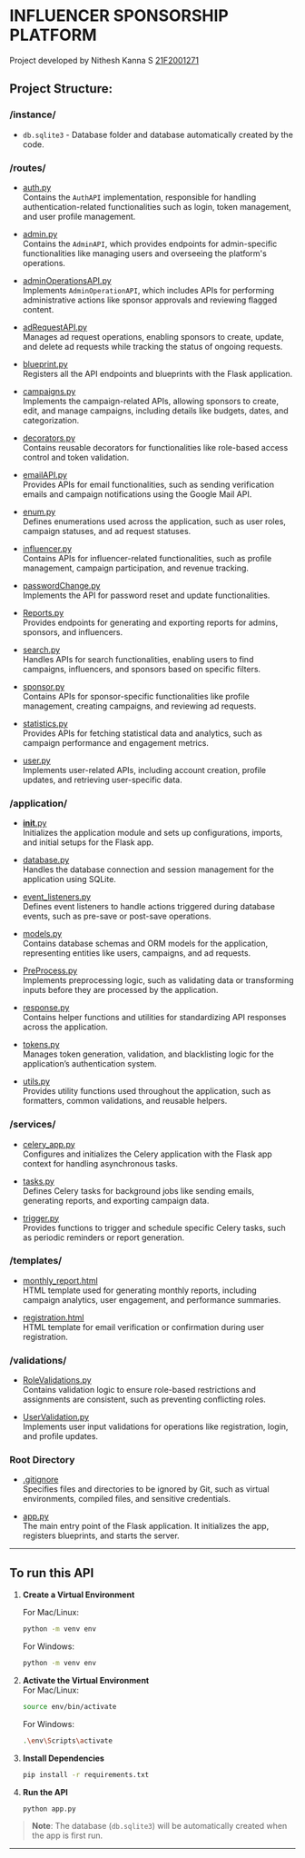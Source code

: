 # INFLUENCER SPONSORSHIP PLATFORM

Project developed by Nithesh Kanna S [21F2001271](mailto:21f2001271@ds.study.iitm.ac.in)

## Project Structure:

### **/instance/**

- `db.sqlite3` - Database folder and database automatically created by the code.

### **/routes/**

- [auth.py](routes/auth.py)  
  Contains the `AuthAPI` implementation, responsible for handling authentication-related functionalities such as login, token management, and user profile management.

- [admin.py](routes/admin.py)  
  Contains the `AdminAPI`, which provides endpoints for admin-specific functionalities like managing users and overseeing the platform's operations.

- [adminOperationsAPI.py](routes/adminOperationsAPI.py)  
  Implements `AdminOperationAPI`, which includes APIs for performing administrative actions like sponsor approvals and reviewing flagged content.

- [adRequestAPI.py](routes/adRequestAPI.py)  
  Manages ad request operations, enabling sponsors to create, update, and delete ad requests while tracking the status of ongoing requests.

- [blueprint.py](routes/blueprint.py)  
  Registers all the API endpoints and blueprints with the Flask application.

- [campaigns.py](routes/campaigns.py)  
  Implements the campaign-related APIs, allowing sponsors to create, edit, and manage campaigns, including details like budgets, dates, and categorization.

- [decorators.py](routes/decorators.py)  
  Contains reusable decorators for functionalities like role-based access control and token validation.

- [emailAPI.py](routes/emailAPI.py)  
  Provides APIs for email functionalities, such as sending verification emails and campaign notifications using the Google Mail API.

- [enum.py](routes/enum.py)  
  Defines enumerations used across the application, such as user roles, campaign statuses, and ad request statuses.

- [influencer.py](routes/influencer.py)  
  Contains APIs for influencer-related functionalities, such as profile management, campaign participation, and revenue tracking.

- [passwordChange.py](routes/passwordChange.py)  
  Implements the API for password reset and update functionalities.

- [Reports.py](routes/Reports.py)  
  Provides endpoints for generating and exporting reports for admins, sponsors, and influencers.

- [search.py](routes/search.py)  
  Handles APIs for search functionalities, enabling users to find campaigns, influencers, and sponsors based on specific filters.

- [sponsor.py](routes/sponsor.py)  
  Contains APIs for sponsor-specific functionalities like profile management, creating campaigns, and reviewing ad requests.

- [statistics.py](routes/statistics.py)  
  Provides APIs for fetching statistical data and analytics, such as campaign performance and engagement metrics.

- [user.py](routes/user.py)  
  Implements user-related APIs, including account creation, profile updates, and retrieving user-specific data.

### **/application/**

- [__init__.py](application/__init__.py)  
  Initializes the application module and sets up configurations, imports, and initial setups for the Flask app.

- [database.py](application/database.py)  
  Handles the database connection and session management for the application using SQLite.

- [event_listeners.py](application/event_listeners.py)  
  Defines event listeners to handle actions triggered during database events, such as pre-save or post-save operations.

- [models.py](application/models.py)  
  Contains database schemas and ORM models for the application, representing entities like users, campaigns, and ad requests.

- [PreProcess.py](application/PreProcess.py)  
  Implements preprocessing logic, such as validating data or transforming inputs before they are processed by the application.

- [response.py](application/response.py)  
  Contains helper functions and utilities for standardizing API responses across the application.

- [tokens.py](application/tokens.py)  
  Manages token generation, validation, and blacklisting logic for the application’s authentication system.

- [utils.py](application/utils.py)  
  Provides utility functions used throughout the application, such as formatters, common validations, and reusable helpers.

### **/services/**

- [celery_app.py](services/celery_app.py)  
  Configures and initializes the Celery application with the Flask app context for handling asynchronous tasks.

- [tasks.py](services/tasks.py)  
  Defines Celery tasks for background jobs like sending emails, generating reports, and exporting campaign data.

- [trigger.py](services/trigger.py)  
  Provides functions to trigger and schedule specific Celery tasks, such as periodic reminders or report generation.

### **/templates/**

- [monthly_report.html](templates/monthly_report.html)  
  HTML template used for generating monthly reports, including campaign analytics, user engagement, and performance summaries.

- [registration.html](templates/registration.html)  
  HTML template for email verification or confirmation during user registration.

### **/validations/**

- [RoleValidations.py](validations/RoleValidations.py)  
  Contains validation logic to ensure role-based restrictions and assignments are consistent, such as preventing conflicting roles.

- [UserValidation.py](validations/UserValidation.py)  
  Implements user input validations for operations like registration, login, and profile updates.

### **Root Directory**

- [.gitignore](.gitignore)  
  Specifies files and directories to be ignored by Git, such as virtual environments, compiled files, and sensitive credentials.

- [app.py](app.py)  
  The main entry point of the Flask application. It initializes the app, registers blueprints, and starts the server.

---

## To run this API

1. **Create a Virtual Environment**

   For Mac/Linux:  
   ```bash
   python -m venv env
   ```
   For Windows:
    ```bash
    python -m venv env
    ```

2. **Activate the Virtual Environment**  
   For Mac/Linux:
   ```bash
   source env/bin/activate
   ```
   For Windows:
   ```bash
   .\env\Scripts\activate
   ```

3. **Install Dependencies**
   ```bash
   pip install -r requirements.txt
   ```

4. **Run the API**
   ```bash
   python app.py
   ```

> **Note**: The database (`db.sqlite3`) will be automatically created when the app is first run.

---